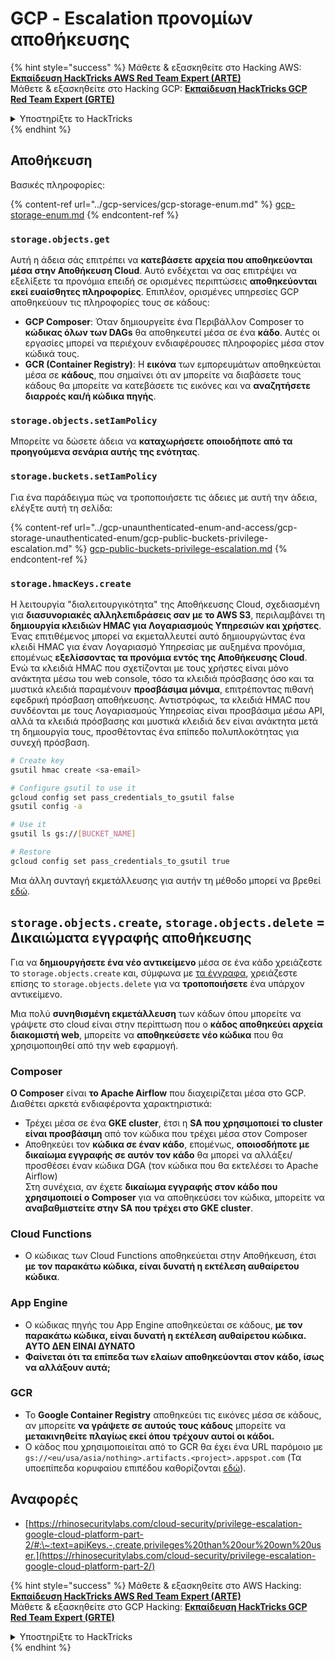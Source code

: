 # GCP - Εscalation προνομίων αποθήκευσης

{% hint style="success" %}
Μάθετε & εξασκηθείτε στο Hacking AWS:<img src="/.gitbook/assets/image.png" alt="" data-size="line">[**Εκπαίδευση HackTricks AWS Red Team Expert (ARTE)**](https://training.hacktricks.xyz/courses/arte)<img src="/.gitbook/assets/image.png" alt="" data-size="line">\
Μάθετε & εξασκηθείτε στο Hacking GCP: <img src="/.gitbook/assets/image (2).png" alt="" data-size="line">[**Εκπαίδευση HackTricks GCP Red Team Expert (GRTE)**<img src="/.gitbook/assets/image (2).png" alt="" data-size="line">](https://training.hacktricks.xyz/courses/grte)

<details>

<summary>Υποστηρίξτε το HackTricks</summary>

* Ελέγξτε τα [**σχέδια συνδρομής**](https://github.com/sponsors/carlospolop)!
* **Εγγραφείτε** 💬 [**στην ομάδα Discord**](https://discord.gg/hRep4RUj7f) ή στην [**ομάδα telegram**](https://t.me/peass) ή **ακολουθήστε** μας στο **Twitter** 🐦 [**@hacktricks\_live**](https://twitter.com/hacktricks\_live)**.**
* **Μοιραστείτε κόλπα χάκερ κάνοντας υποβολή PRs** στα αποθετήρια [**HackTricks**](https://github.com/carlospolop/hacktricks) και [**HackTricks Cloud**](https://github.com/carlospolop/hacktricks-cloud).

</details>
{% endhint %}

## Αποθήκευση

Βασικές πληροφορίες:

{% content-ref url="../gcp-services/gcp-storage-enum.md" %}
[gcp-storage-enum.md](../gcp-services/gcp-storage-enum.md)
{% endcontent-ref %}

### `storage.objects.get`

Αυτή η άδεια σάς επιτρέπει να **κατεβάσετε αρχεία που αποθηκεύονται μέσα στην Αποθήκευση Cloud**. Αυτό ενδέχεται να σας επιτρέψει να εξελίξετε τα προνόμια επειδή σε ορισμένες περιπτώσεις **αποθηκεύονται εκεί ευαίσθητες πληροφορίες**. Επιπλέον, ορισμένες υπηρεσίες GCP αποθηκεύουν τις πληροφορίες τους σε κάδους:

* **GCP Composer**: Όταν δημιουργείτε ένα Περιβάλλον Composer το **κώδικας όλων των DAGs** θα αποθηκευτεί μέσα σε ένα **κάδο**. Αυτές οι εργασίες μπορεί να περιέχουν ενδιαφέρουσες πληροφορίες μέσα στον κώδικά τους.
* **GCR (Container Registry)**: Η **εικόνα** των εμπορευμάτων αποθηκεύεται μέσα σε **κάδους**, που σημαίνει ότι αν μπορείτε να διαβάσετε τους κάδους θα μπορείτε να κατεβάσετε τις εικόνες και να **αναζητήσετε διαρροές και/ή κώδικα πηγής**.

### `storage.objects.setIamPolicy`

Μπορείτε να δώσετε άδεια να **καταχωρήσετε οποιοδήποτε από τα προηγούμενα σενάρια αυτής της ενότητας**.

### **`storage.buckets.setIamPolicy`**

Για ένα παράδειγμα πώς να τροποποιήσετε τις άδειες με αυτή την άδεια, ελέγξτε αυτή τη σελίδα:

{% content-ref url="../gcp-unaunthenticated-enum-and-access/gcp-storage-unauthenticated-enum/gcp-public-buckets-privilege-escalation.md" %}
[gcp-public-buckets-privilege-escalation.md](../gcp-unaunthenticated-enum-and-access/gcp-storage-unauthenticated-enum/gcp-public-buckets-privilege-escalation.md)
{% endcontent-ref %}

### `storage.hmacKeys.create`

Η λειτουργία "διαλειτουργικότητα" της Αποθήκευσης Cloud, σχεδιασμένη για **διασυνοριακές αλληλεπιδράσεις σαν με το AWS S3**, περιλαμβάνει τη **δημιουργία κλειδιών HMAC για Λογαριασμούς Υπηρεσιών και χρήστες**. Ένας επιτιθέμενος μπορεί να εκμεταλλευτεί αυτό δημιουργώντας ένα κλειδί HMAC για έναν Λογαριασμό Υπηρεσίας με αυξημένα προνόμια, επομένως **εξελίσσοντας τα προνόμια εντός της Αποθήκευσης Cloud**. Ενώ τα κλειδιά HMAC που σχετίζονται με τους χρήστες είναι μόνο ανάκτητα μέσω του web console, τόσο τα κλειδιά πρόσβασης όσο και τα μυστικά κλειδιά παραμένουν **προσβάσιμα μόνιμα**, επιτρέποντας πιθανή εφεδρική πρόσβαση αποθήκευσης. Αντιστρόφως, τα κλειδιά HMAC που συνδέονται με τους Λογαριασμούς Υπηρεσίας είναι προσβάσιμα μέσω API, αλλά τα κλειδιά πρόσβασης και μυστικά κλειδιά δεν είναι ανάκτητα μετά τη δημιουργία τους, προσθέτοντας ένα επίπεδο πολυπλοκότητας για συνεχή πρόσβαση.
```bash
# Create key
gsutil hmac create <sa-email>

# Configure gsutil to use it
gcloud config set pass_credentials_to_gsutil false
gsutil config -a

# Use it
gsutil ls gs://[BUCKET_NAME]

# Restore
gcloud config set pass_credentials_to_gsutil true
```
Μια άλλη συνταγή εκμετάλλευσης για αυτήν τη μέθοδο μπορεί να βρεθεί [εδώ](https://github.com/RhinoSecurityLabs/GCP-IAM-Privilege-Escalation/blob/master/ExploitScripts/storage.hmacKeys.create.py).

## `storage.objects.create`, `storage.objects.delete` = Δικαιώματα εγγραφής αποθήκευσης

Για να **δημιουργήσετε ένα νέο αντικείμενο** μέσα σε ένα κάδο χρειάζεστε το `storage.objects.create` και, σύμφωνα με [τα έγγραφα](https://cloud.google.com/storage/docs/access-control/iam-permissions#object\_permissions), χρειάζεστε επίσης το `storage.objects.delete` για να **τροποποιήσετε** ένα υπάρχον αντικείμενο.

Μια πολύ **συνηθισμένη εκμετάλλευση** των κάδων όπου μπορείτε να γράψετε στο cloud είναι στην περίπτωση που ο **κάδος αποθηκεύει αρχεία διακομιστή web**, μπορείτε να **αποθηκεύσετε νέο κώδικα** που θα χρησιμοποιηθεί από την web εφαρμογή.

### Composer

**Ο Composer** είναι **το Apache Airflow** που διαχειρίζεται μέσα στο GCP. Διαθέτει αρκετά ενδιαφέροντα χαρακτηριστικά:

* Τρέχει μέσα σε ένα **GKE cluster**, έτσι η **SA που χρησιμοποιεί το cluster είναι προσβάσιμη** από τον κώδικα που τρέχει μέσα στον Composer
* Αποθηκεύει τον **κώδικα σε έναν κάδο**, επομένως, **οποιοσδήποτε με δικαίωμα εγγραφής σε αυτόν τον κάδο** θα μπορεί να αλλάξει/προσθέσει έναν κώδικα DGA (τον κώδικα που θα εκτελέσει το Apache Airflow)\
Στη συνέχεια, αν έχετε **δικαίωμα εγγραφής στον κάδο που χρησιμοποιεί ο Composer** για να αποθηκεύσει τον κώδικα, μπορείτε να **αναβαθμιστείτε στην SA που τρέχει στο GKE cluster**.

### Cloud Functions

* Ο κώδικας των Cloud Functions αποθηκεύεται στην Αποθήκευση, έτσι **με τον παρακάτω κώδικα, είναι δυνατή η εκτέλεση αυθαίρετου κώδικα**.

### App Engine

* Ο κώδικας πηγής του App Engine αποθηκεύεται σε κάδους, **με τον παρακάτω κώδικα, είναι δυνατή η εκτέλεση αυθαίρετου κώδικα. ΑΥΤΟ ΔΕΝ ΕΙΝΑΙ ΔΥΝΑΤΟ**
* **Φαίνεται ότι τα επίπεδα των ελαίων αποθηκεύονται στον κάδο, ίσως να αλλάξουν αυτά;**

### GCR

* Το **Google Container Registry** αποθηκεύει τις εικόνες μέσα σε κάδους, αν μπορείτε **να γράψετε σε αυτούς τους κάδους** μπορείτε να **μετακινηθείτε πλαγίως εκεί όπου τρέχουν αυτοί οι κάδοι.**
* Ο κάδος που χρησιμοποιείται από το GCR θα έχει ένα URL παρόμοιο με `gs://<eu/usa/asia/nothing>.artifacts.<project>.appspot.com` (Τα υποεπίπεδα κορυφαίου επιπέδου καθορίζονται [εδώ](https://cloud.google.com/container-registry/docs/pushing-and-pulling)).

## **Αναφορές**

* [https://rhinosecuritylabs.com/cloud-security/privilege-escalation-google-cloud-platform-part-2/#:\~:text=apiKeys.-,create,privileges%20than%20our%20own%20user.](https://rhinosecuritylabs.com/cloud-security/privilege-escalation-google-cloud-platform-part-2/)

{% hint style="success" %}
Μάθετε & εξασκηθείτε στο AWS Hacking:<img src="/.gitbook/assets/image.png" alt="" data-size="line">[**Εκπαίδευση HackTricks AWS Red Team Expert (ARTE)**](https://training.hacktricks.xyz/courses/arte)<img src="/.gitbook/assets/image.png" alt="" data-size="line">\
Μάθετε & εξασκηθείτε στο GCP Hacking: <img src="/.gitbook/assets/image (2).png" alt="" data-size="line">[**Εκπαίδευση HackTricks GCP Red Team Expert (GRTE)**<img src="/.gitbook/assets/image (2).png" alt="" data-size="line">](https://training.hacktricks.xyz/courses/grte)

<details>

<summary>Υποστηρίξτε το HackTricks</summary>

* Ελέγξτε τα [**σχέδια συνδρομής**](https://github.com/sponsors/carlospolop)!
* **Εγγραφείτε** στην 💬 [**ομάδα Discord**](https://discord.gg/hRep4RUj7f) ή στην [**ομάδα τηλεγράφου**](https://t.me/peass) ή **ακολουθήστε** μας στο **Twitter** 🐦 [**@hacktricks\_live**](https://twitter.com/hacktricks\_live)**.**
* **Μοιραστείτε κόλπα χάκερ υποβάλλοντας PRs στα** [**HackTricks**](https://github.com/carlospolop/hacktricks) και [**HackTricks Cloud**](https://github.com/carlospolop/hacktricks-cloud) αποθετήρια στο GitHub.

</details>
{% endhint %}
